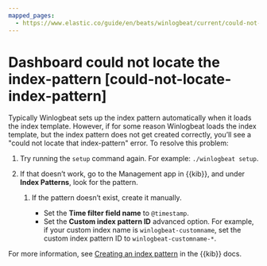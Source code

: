 ```yaml
---
mapped_pages:
  - https://www.elastic.co/guide/en/beats/winlogbeat/current/could-not-locate-index-pattern.html
---
```


# Dashboard could not locate the index-pattern [could-not-locate-index-pattern]

Typically Winlogbeat sets up the index pattern automatically when it loads the index template. However, if for some reason Winlogbeat loads the index template, but the index pattern does not get created correctly, you’ll see a "could not locate that index-pattern" error. To resolve this problem:

1. Try running the `setup` command again. For example: `./winlogbeat setup`.
2. If that doesn’t work, go to the Management app in {{kib}}, and under **Index Patterns**, look for the pattern.

    1. If the pattern doesn’t exist, create it manually.

        * Set the **Time filter field name** to `@timestamp`.
        * Set the **Custom index pattern ID** advanced option. For example, if your custom index name is `winlogbeat-customname`, set the custom index pattern ID to `winlogbeat-customname-*`.


For more information, see [Creating an index pattern](docs-content://explore-analyze/find-and-organize/data-views.md) in the {{kib}} docs.

